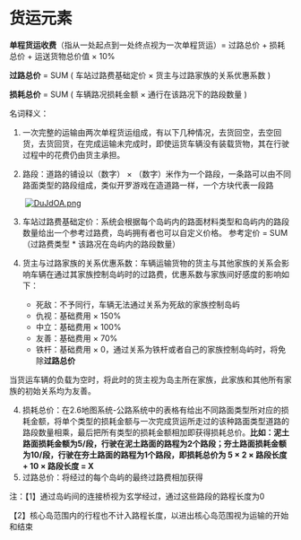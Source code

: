 # 货运元素

**单程货运收费**（指从一处起点到一处终点视为一次单程货运）= 过路总价 + 损耗总价 + 运送货物总价值 × 10%

**过路总价** =  SUM ( 车站过路费基础定价 × 货主与过路家族的关系优惠系数 ) 

**损耗总价** =  SUM ( 车辆路况损耗金额 × 通行在该路况下的路段数量 )

名词释义：

1. 一次完整的运输由两次单程货运组成，有以下几种情况，去货回空，去空回货，去货回货，在完成运输未完成时，即使运货车辆没有装载货物，其在行驶过程中的花费仍由货主承担。

2. 路段：道路的铺设以（数字） × （数字）米作为一个路段，一条路可以由不同路面类型的路段组成，类似开罗游戏在造道路一样，一个方块代表一段路

   ​																[![DuJdOA.png](https://s3.ax1x.com/2020/11/19/DuJdOA.png)](https://imgchr.com/i/DuJdOA)

3. 车站过路费基础定价：系统会根据每个岛屿内的路面材料类型和岛屿内的路段数量给出一个参考过路费，岛屿拥有者也可以自定义价格。   参考定价 = SUM（过路费类型 * 该路况在岛屿内的路段数量）

4. 货主与过路家族的关系优惠系数：车辆运输货物的货主与其他家族的关系会影响车辆在通过其家族控制岛屿时的过路费，优惠系数与家族间好感度的影响如下：

   - 死敌：不予同行，车辆无法通过关系为死敌的家族控制岛屿
   - 仇视：基础费用 × 150%
   - 中立：基础费用 × 100%
   - 友善：基础费用 × 70%
   - 铁杆：基础费用 × 0，通过关系为铁杆或者自己的家族控制岛屿时，将免除**过路总价**

​       当货运车辆的负载为空时，将此时的货主视为岛主所在家族，此家族和其他所有家族的初始关系均为友善。

4. 损耗总价：在2.6地图系统-公路系统中的表格有给出不同路面类型所对应的损耗金额，将单个类型的损耗金额与一次完成货运所走过的该种路面类型道路的路段数量相乘，最后把所有类型的损耗金额相加即获得损耗总价。**比如：泥土路面损耗金额为5/段，行驶在泥土路面的路程为2个路段；夯土路面损耗金额为10/段，行驶在夯土路面的路程为1个路段，即损耗总价为 5 × 2 × 路段长度 + 10 × 路段长度 = X**
5. 过路总价：将经过的每个岛屿的最终过路费相加获得

注：【1】通过岛屿间的连接桥视为玄学经过，通过这些路段的路程长度为0

​        【2】核心岛范围内的行程也不计入路程长度，以进出核心岛范围视为运输的开始和结束

